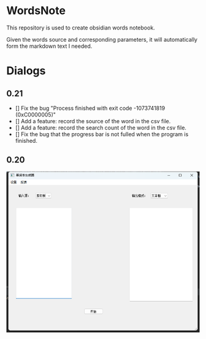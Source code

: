 # WordsNote

This repository is used to create obsidian words notebook.

Given the words source and corresponding parameters, it will automatically form the markdown text I needed.

# Dialogs
## 0.21
- [] Fix the bug "Process finished with exit code -1073741819 (0xC0000005)"
- [] Add a feature: record the source of the word in the csv file.
- [] Add a feature: record the search count of the word in the csv file.
- [] Fix the bug that the progress bar is not fulled when the program is finished.

## 0.20 
![img.png](storage/img.png)